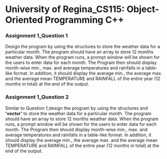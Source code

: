 # University of Regina_CS115: Object-Oriented Programming C++

### Assignment 1_Question 1
Design the program by using the structures to store the weather data for a particular month.
The program should have an array to store 12 months weather data. When the program runs, a prompt window will be shown for the users to enter data for each month. 
The Program then should display month-wise min., max. and average temperatures and rainfalls in a table-like format.  In addition, it should display the average min.,
the average max. and the average mean TEMPERATURE and RAINFALL of the entire year (12 months in total) at the end of the output.

### Assignment 1_Question 2
Similar to Question 1,design the program by using the structures and **'vector'** to store the weather data for a particular month.
The program should have an array to store 12 months weather data. When the program runs, a prompt window will be shown for the users to enter data for each month. 
The Program then should display month-wise min., max. and average temperatures and rainfalls in a table-like format.  In addition, it should display the average min.,
the average max. and the average mean TEMPERATURE and RAINFALL of the entire year (12 months in total) at the end of the output.
